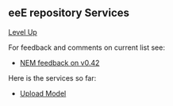 ## eeE repository Services ##

[Level Up](../README.md)

For feedback and comments on current list see:

* [NEM feedback on v0.42](nem-feedback.md)

Here is the services so far:

* [Upload Model](upload-model/README.md)